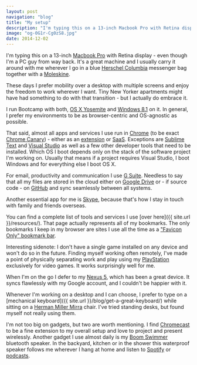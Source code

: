 ```yaml
---
layout: post
navigation: "blog"
title: "My setup"
description: "I'm typing this on a 13-inch Macbook Pro with Retina display - even though I'm a PC guy from way back. It's a great machine and I usually carry it around with me wherever I go in a blue Herschel Columbia messenger bag together with a Moleskine."
image: "og-0G1r-Cg0zS8.jpg"
date: 2014-12-02
---
```


I'm typing this on a 13-inch <a target="_blank" href="http://www.apple.com/macbook-pro/">Macbook Pro</a> with Retina display - even though I'm a PC guy from way back. It's a great machine and I usually carry it around with me wherever I go in a blue <a target="_blank" href="http://shop.herschelsupply.com/collections/messenger-bags/products/columbia-messenger-navy">Herschel Columbia</a> messenger bag together with a <a target="_blank" href="http://www.amazon.com/gp/product/8883701038/">Moleskine</a>.

These days I prefer mobility over a desktop with multiple screens and enjoy the freedom to work wherever I want. Tiny New Yorker apartments might have had something to do with that transition - but I actually do embrace it.

I run Bootcamp with both, <a target="_blank" href="http://en.wikipedia.org/wiki/OS_X_Yosemite">OS X Yosemite</a> and <a target="_blank" href="http://en.wikipedia.org/wiki/Windows_8.1">Windows 8.1</a> on it. In general, I prefer my environments to be as browser-centric and OS-agnostic as possible.

That said, almost all apps and services I use run in <a target="_blank" href="http://www.google.com/chrome/">Chrome</a> (to be exact <a target="_blank" href="https://www.google.com/chrome/browser/canary.html">Chrome Canary</a>) - either as an <a target="_blank" href="https://chrome.google.com/webstore/category/extensions">extension</a> or <a target="_blank" href="http://en.wikipedia.org/wiki/Software_as_a_service">SaaS</a>. Exceptions are <a target="_blank" href="http://www.sublimetext.com/">Sublime Text</a> and <a target="_blank" href="http://www.visualstudio.com/">Visual Studio</a> as well as a few other developer tools that need to be installed. Which OS I boot depends only on the stack of the software project I'm working on. Usually that means if a project requires Visual Studio, I boot Windows and for everything else I boot OS X.

For email, productivity and communication I use <a target="_blank" class="affiliate" href="http://goo.gl/xfPFhk">G Suite</a>. Needless to say that all my files are stored in the cloud either on <a target="_blank" class="affiliate" href="http://goo.gl/xfPFhk">Google Drive</a> or - if source code - on <a target="_blank" href="https://github.com/">GitHub</a> and sync seamlessly between all systems.

Another essential app for me is <a target="_blank" href="http://www.skype.com/">Skype</a>, because that's how I stay in touch with family and friends overseas.

You can find a complete list of tools and services I use [over here]({{ site.url }}/resources/). That page actually represents all of my bookmarks. The only bookmarks I keep in my browser are sites I use all the time as a <a target="_blank" href="https://twitter.com/martinbuberl/status/539582495545909250">"Favicon Only" bookmark bar</a>.

Interesting sidenote: I don't have a single game installed on any device and won't do so in the future. Finding myself working often remotely, I've made a point of physically separating work and play using my <a target="_blank" href="http://www.playstation.com/">PlayStation</a> exclusively for video games. It works surprisingly well for me.

When I'm on the go I defer to my <a target="_blank" href="http://www.google.com/nexus/5/">Nexus 5</a>, which has been a great device. It syncs flawlessly with my Google account, and I couldn't be happier with it.

Whenever I'm working on a desktop and I can choose, I prefer to type on a [mechanical keyboard]({{ site.url }}/blog/get-a-great-keyboard/) while sitting on a <a target="_blank" href="http://www.amazon.com/gp/product/B0002K11BK/">Herman Miller Mirra</a> chair. I've tried standing desks, but found myself not really using them.

I'm not too big on gadgets, but two are worth mentioning. I find <a target="_blank" href="http://www.amazon.com/gp/product/B00DR0PDNE/">Chromecast</a> to be a fine extension to my overall setup and love to project and present wirelessly. Another gadget I use almost daily is my <a target="_blank" href="http://www.amazon.com/gp/product/B00F51C6S8/">Boom Swimmer</a> bluetooth speaker. In the backyard, kitchen or in the shower this waterproof speaker follows me wherever I hang at home and listen to <a target="_blank" href="https://www.spotify.com/">Spotify</a> or <a target="_blank" href="http://serialpodcast.org/">podcasts</a>.

